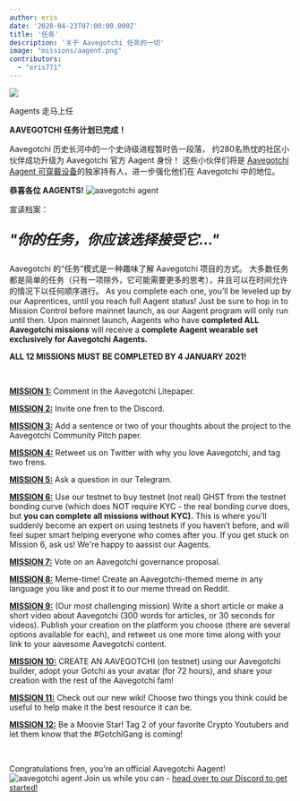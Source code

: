 ```yaml
---
author: eris
date: '2020-04-23T07:00:00.000Z'
title: '任务'
description: '关于 Aavegotchi 任务的一切'
image: "missions/aagent.png"
contributors:
  - "eris771"
---
```


<div class="headerImageContainer">
<img src="/missions/aagent.png" class="headerImage">
<p class="headerImageText">Aagents 走马上任</p>
</div>

**AAVEGOTCHI 任务计划已完成！**

Aavegotchi 历史长河中的一个史诗级进程暂时告一段落， 约280名热忱的社区小伙伴成功升级为 Aavegotchi 官方 Aagent 身份！ 这些小伙伴们将是 [Aavegotchi Aagent 可穿戴设备](/wearables#aagent-wearables-set)的独家持有人，进一步强化他们在 Aavegotchi 中的地位。

**恭喜各位 AAGENTS!** <img src="/missions/tinyagent.png" alt = "aavegotchi agent" />


宣读档案：

<p style="font-size:25px; font-style: italic;"><b>"你的任务，你应该选择接受它..."</b></p>

Aavegotchi 的“任务”模式是一种趣味了解 Aavegotchi 项目的方式。 大多数任务都是简单的任务（只有一项除外，它可能需要更多的思考），并且可以在时间允许的情况下以任何顺序进行。 As you complete each one, you’ll be leveled up by our Aaprentices, until you reach full Aagent status! Just be sure to hop in to Mission Control before mainnet launch, as our Aagent program will only run until then. Upon mainnet launch, Aagents who have **completed ALL Aavegotchi missions** will receive a **complete Aagent wearable set exclusively for Aavegotchi Aagents.**

**ALL 12 MISSIONS MUST BE COMPLETED BY 4 JANUARY 2021!**

&nbsp;


[**MISSION 1:**](https://aavegotchi.medium.com/aavegotchi-community-update-3-4d733e8275e) Comment in the Aavegotchi Litepaper.

[**MISSION 2:**](https://aavegotchi.medium.com/aavegotchi-community-update-4-1744633c3fc4) Invite one fren to the Discord.

[**MISSION 3:**](https://aavegotchi.medium.com/aavegotchi-community-update-5-39d240b3bd13) Add a sentence or two of your thoughts about the project to the Aavegotchi Community Pitch paper.

[**MISSION 4:**](https://aavegotchi.medium.com/aavegotchi-community-update-6-ecece9ba73de) Retweet us on Twitter with why you love Aavegotchi, and tag two frens.

[**MISSION 5:**](https://aavegotchi.medium.com/aavegotchi-community-update-7-a8f1ce2b297d) Ask a question in our Telegram.

[**MISSION 6:**](https://aavegotchi.medium.com/aavegotchi-community-update-8-8e2bcba353b9) Use our testnet to buy testnet (not real) GHST from the testnet bonding curve (which does NOT require KYC - the real bonding curve does, but **you can complete all missions without KYC).** This is where you’ll suddenly become an expert on using testnets if you haven’t before, and will feel super smart helping everyone who comes after you. If you get stuck on Mission 6, ask us! We're happy to aassist our Aagents.

[**MISSION 7:**](https://aavegotchi.medium.com/aavegotchi-community-update-9-3c297c4ae645) Vote on an Aavegotchi governance proposal.

[**MISSION 8:**](https://aavegotchi.medium.com/aavegotchi-community-update-10-d0b8af0df301) Meme-time! Create an Aavegotchi-themed meme in any language you like and post it to our meme thread on Reddit.

[**MISSION 9:**](https://aavegotchi.medium.com/aavegotchi-community-update-12-7f85605e33dd) (Our most challenging mission) Write a short article or make a short video about Aavegotchi (300 words for articles, or 30 seconds for videos). Publish your creation on the platform you choose (there are several options available for each), and retweet us one more time along with your link to your aavesome Aavegotchi content.

[**MISSION 10:**](https://aavegotchi.medium.com/aavegotchi-dev-update-3-mission-10-46bd59837936) CREATE AN AAVEGOTCHI (on testnet) using our Aavegotchi builder, adopt your Gotchi as your avatar (for 72 hours), and share your creation with the rest of the Aavegotchi fam!

[**MISSION 11:**](https://aavegotchi.medium.com/aavegotchi-community-update-16-b4db0f05b44) Check out our new wiki! Choose two things you think could be useful to help make it the best resource it can be.

[**MISSION 12:**](https://aavegotchi.medium.com/aavegotchi-community-update-18-dbaa35b1ed50) Be a Moovie Star! Tag 2 of your favorite Crypto Youtubers and let them know that the #GotchiGang is coming!

&nbsp;

Congratulations fren, you’re an official Aavegotchi Aagent! <img src="/missions/tinyagent.png" alt = "aavegotchi agent" /> Join us while you can - [head over to our Discord to get started!](https://discord.com/invite/NPwnWB6)

&nbsp; &nbsp;
